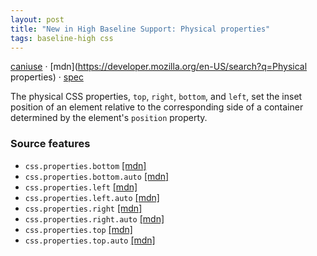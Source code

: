 ```yaml
---
layout: post
title: "New in High Baseline Support: Physical properties"
tags: baseline-high css
---
```


[caniuse](https://caniuse.com/?search=physical-properties) · [mdn](https://developer.mozilla.org/en-US/search?q=Physical properties) · [spec](https://drafts.csswg.org/css-position-3/#insets)

The physical CSS properties, `top`, `right`, `bottom`, and `left`, set the inset position of an element relative to the corresponding side of a container determined by the element's `position` property.

### Source features

- ``css.properties.bottom`` [[mdn]](https://developer.mozilla.org/en-US/search?q=css.properties.bottom)
- ``css.properties.bottom.auto`` [[mdn]](https://developer.mozilla.org/en-US/search?q=css.properties.bottom.auto)
- ``css.properties.left`` [[mdn]](https://developer.mozilla.org/en-US/search?q=css.properties.left)
- ``css.properties.left.auto`` [[mdn]](https://developer.mozilla.org/en-US/search?q=css.properties.left.auto)
- ``css.properties.right`` [[mdn]](https://developer.mozilla.org/en-US/search?q=css.properties.right)
- ``css.properties.right.auto`` [[mdn]](https://developer.mozilla.org/en-US/search?q=css.properties.right.auto)
- ``css.properties.top`` [[mdn]](https://developer.mozilla.org/en-US/search?q=css.properties.top)
- ``css.properties.top.auto`` [[mdn]](https://developer.mozilla.org/en-US/search?q=css.properties.top.auto)

